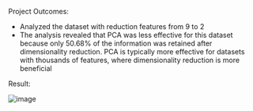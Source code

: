 Project Outcomes:
- Analyzed the dataset with reduction features from 9 to 2
- The analysis revealed that PCA was less effective for this dataset because only 50.68% of the information was retained after dimensionality reduction. PCA is typically more effective for datasets with thousands of features, where dimensionality reduction is more beneficial

Result:

![image](https://github.com/ryndaa/Evaluation-of-Principal-Component-Analysis-PCA-for-the-Glass-Identification-Dataset/assets/100335013/f9f4c156-053e-42be-86d5-79dcb066ab48)
